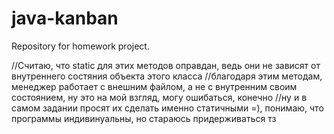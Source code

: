 # java-kanban
Repository for homework project.


//Считаю, что static для этих методов оправдан, ведь они не зависят от внутреннего состяния объекта этого класса
//благодаря этим методам, менеджер работает с внешним файлом, а не с внутренним своим состоянием, ну это на мой взгляд, могу ошибаться, конечно
//ну и в самом задании просят их сделать именно статичными =), понимаю, что программы индивинуальны, но стараюсь придерживаться тз